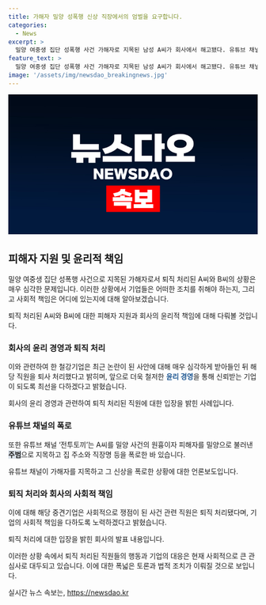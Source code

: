 ```yaml
---
title: 가해자 밀양 성폭행 신상 직장에서의 엄벌을 요구합니다.
categories:
  - News
excerpt: >
  밀양 여중생 집단 성폭행 사건 가해자로 지목된 남성 A씨가 회사에서 해고됐다. 유튜브 채널의 영상으로 인해 A씨와 B씨가 직장을 잃었으며, 해당 기업들은 사회적 책임을 다하겠다 밝혔다. 이 사건은 2004년에 있었던 사건으로, 미처 처벌받지 못한 가해자들로 인해 공분을 사고 있다. 시장과 시의회, 시민단체는 공동 사과문을 통해 피해자와 국민에게 사죄의 뜻을 밝혔다.
feature_text: >
  밀양 여중생 집단 성폭행 사건 가해자로 지목된 남성 A씨가 회사에서 해고됐다. 유튜브 채널의 영상으로 인해 A씨와 B씨가 직장을 잃었으며, 해당 기업들은 사회적 책임을 다하겠다 밝혔다. 이 사건은 2004년에 있었던 사건으로, 미처 처벌받지 못한 가해자들로 인해 공분을 사고 있다. 시장과 시의회, 시민단체는 공동 사과문을 통해 피해자와 국민에게 사죄의 뜻을 밝혔다.
image: '/assets/img/newsdao_breakingnews.jpg'
---
```


<p><img src="/assets/img/newsdao_breakingnews.jpg" alt="pcversion 속보" /></p>

<h2 data-ke-size="size26">피해자 지원 및 윤리적 책임</h2>

<p>밀양 여중생 집단 성폭행 사건으로 지목된 가해자로서 퇴직 처리된 A씨와 B씨의 상황은 매우 심각한 문제입니다. 이러한 상황에서 기업들은 어떠한 조치를 취해야 하는지, 그리고 사회적 책임은 어디에 있는지에 대해 알아보겠습니다.</p>

<p data-ke-size="size16">퇴직 처리된 A씨와 B씨에 대한 피해자 지원과 회사의 윤리적 책임에 대해 다뤄볼 것입니다.</p>

<h3>회사의 윤리 경영과 퇴직 처리</h3>

<p>이와 관련하여 한 철강기업은 최근 논란이 된 사안에 대해 매우 심각하게 받아들인 뒤 해당 직원을 퇴사 처리했다고 밝히며, 앞으로 더욱 철저한 <b><span style="color: #1a5490;">윤리 경영</span></b>을 통해 신뢰받는 기업이 되도록 최선을 다하겠다고 밝혔습니다.</p>

<p data-ke-size="size16">회사의 윤리 경영과 관련하여 퇴직 처리된 직원에 대한 입장을 밝힌 사례입니다.</p>

<h3>유튜브 채널의 폭로</h3>

<p>또한 유튜브 채널 ‘전투토끼’는 A씨를 밀양 사건의 원흉이자 피해자를 밀양으로 불러낸 <b><span style="background-color: #21538527;">주범</span></b>으로 지목하고 집 주소와 직장명 등을 폭로한 바 있습니다.</p>

<p data-ke-size="size16">유튜브 채널이 가해자를 지목하고 그 신상을 폭로한 상황에 대한 언론보도입니다.</p>

<h3>퇴직 처리와 회사의 사회적 책임</h3>

<p>이에 대해 해당 중견기업은 사회적으로 쟁점이 된 사건 관련 직원은 퇴직 처리됐다며, 기업의 사회적 책임을 다하도록 노력하겠다고 밝혔습니다.</p>

<p data-ke-size="size16">퇴직 처리에 대한 입장을 밝힌 회사의 발표 내용입니다.</p>

<p>이러한 상황 속에서 퇴직 처리된 직원들의 행동과 기업의 대응은 현재 사회적으로 큰 관심사로 대두되고 있습니다. 이에 대한 폭넓은 토론과 법적 조치가 이뤄질 것으로 보입니다.</p>
실시간 뉴스 속보는, <a href="https://newsdao.kr" rel="dofollow">https://newsdao.kr</a>


